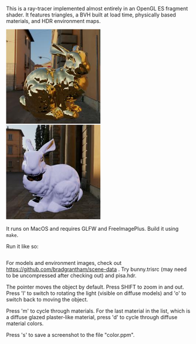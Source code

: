 This is a ray-tracer implemented almost entirely in an OpenGL ES fragment shader.  It features triangles, a BVH built at load time, physically based materials, and HDR environment maps.

![Gold Stanford Bunny in Pisa](bunny.jpg "Gold Stanford Bunny in Pisa") ![Glazed plaster Stanford Bunny in Pisa](bunny2.jpg "Glazed plaster Stanford Bunny in Pisa")

It runs on MacOS and requires GLFW and FreeImagePlus.  Build it using ```make```.

Run it like so:

```./ray model environment
```

For models and environment images, check out https://github.com/bradgrantham/scene-data .  Try bunny.trisrc (may need to be uncompressed after checking out) and pisa.hdr.

The pointer moves the object by default.  Press SHIFT to zoom in and out.  Press 'l' to switch to rotating the light (visible on diffuse models) and 'o' to switch back to moving the object.

Press 'm' to cycle through materials.  For the last material in the list, which is a diffuse glazed plaster-like material, press 'd' to cycle through diffuse material colors.

Press 's' to save a screenshot to the file "color.ppm".
